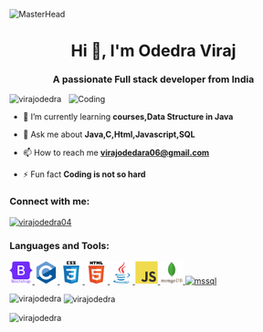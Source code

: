 ![MasterHead](https://img.freepik.com/free-vector/programmer-typographic-header-idea-coding-testing-writing-program-using-internet-different-software-website-development-optimization-isolated-vector-illustration_613284-970.jpg?t=st=1723043645~exp=1723047245~hmac=d8bf2ec64cf6a0946fcd940bbd4f8dfdce07813090aa9c074eae47be60ae897f&w=1380)
<h1 align="center">Hi 👋, I'm Odedra Viraj</h1>
<h3 align="center">A passionate Full stack developer from India</h3>
<img align="right" alt="Coding" width="400" src="https://cdn.dribbble.com/users/116207...">

<p align="left"> <img src="https://komarev.com/ghpvc/?username=virajodedra&label=Profile%20views&color=0e75b6&style=flat" alt="virajodedra" /> </p>

- 🌱 I’m currently learning **courses,Data Structure in Java**

- 💬 Ask me about **Java,C,Html,Javascript,SQL**

- 📫 How to reach me **virajodedara06@gmail.com**

- ⚡ Fun fact **Coding is not so hard**

<h3 align="left">Connect with me:</h3>
<p align="left">
<a href="https://www.leetcode.com/virajodedra04" target="blank"><img align="center" src="https://raw.githubusercontent.com/rahuldkjain/github-profile-readme-generator/master/src/images/icons/Social/leet-code.svg" alt="virajodedra04" height="30" width="40" /></a>
</p>

<h3 align="left">Languages and Tools:</h3>
<p align="left"> <a href="https://getbootstrap.com" target="_blank" rel="noreferrer"> <img src="https://raw.githubusercontent.com/devicons/devicon/master/icons/bootstrap/bootstrap-plain-wordmark.svg" alt="bootstrap" width="40" height="40"/> </a> <a href="https://www.cprogramming.com/" target="_blank" rel="noreferrer"> <img src="https://raw.githubusercontent.com/devicons/devicon/master/icons/c/c-original.svg" alt="c" width="40" height="40"/> </a> <a href="https://www.w3schools.com/css/" target="_blank" rel="noreferrer"> <img src="https://raw.githubusercontent.com/devicons/devicon/master/icons/css3/css3-original-wordmark.svg" alt="css3" width="40" height="40"/> </a> <a href="https://www.w3.org/html/" target="_blank" rel="noreferrer"> <img src="https://raw.githubusercontent.com/devicons/devicon/master/icons/html5/html5-original-wordmark.svg" alt="html5" width="40" height="40"/> </a> <a href="https://www.java.com" target="_blank" rel="noreferrer"> <img src="https://raw.githubusercontent.com/devicons/devicon/master/icons/java/java-original.svg" alt="java" width="40" height="40"/> </a> <a href="https://developer.mozilla.org/en-US/docs/Web/JavaScript" target="_blank" rel="noreferrer"> <img src="https://raw.githubusercontent.com/devicons/devicon/master/icons/javascript/javascript-original.svg" alt="javascript" width="40" height="40"/> </a> <a href="https://www.mongodb.com/" target="_blank" rel="noreferrer"> <img src="https://raw.githubusercontent.com/devicons/devicon/master/icons/mongodb/mongodb-original-wordmark.svg" alt="mongodb" width="40" height="40"/> </a> <a href="https://www.microsoft.com/en-us/sql-server" target="_blank" rel="noreferrer"> <img src="https://www.svgrepo.com/show/303229/microsoft-sql-server-logo.svg" alt="mssql" width="40" height="40"/> </a> </p>

<p><img align="left" src="https://github-readme-stats.vercel.app/api/top-langs?username=virajodedra&show_icons=true&locale=en&layout=compact" alt="virajodedra" /></p>

<p>&nbsp;<img align="center" src="https://github-readme-stats.vercel.app/api?username=virajodedra&show_icons=true&locale=en" alt="virajodedra" /></p>

<p><img align="center" src="https://github-readme-streak-stats.herokuapp.com/?user=virajodedra&" alt="virajodedra" /></p>
